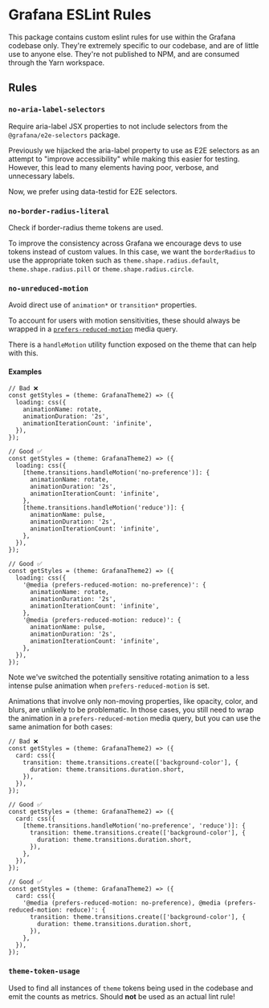# Grafana ESLint Rules

This package contains custom eslint rules for use within the Grafana codebase only. They're extremely specific to our codebase, and are of little use to anyone else. They're not published to NPM, and are consumed through the Yarn workspace.

## Rules

### `no-aria-label-selectors`

Require aria-label JSX properties to not include selectors from the `@grafana/e2e-selectors` package.

Previously we hijacked the aria-label property to use as E2E selectors as an attempt to "improve accessibility" while making this easier for testing. However, this lead to many elements having poor, verbose, and unnecessary labels.

Now, we prefer using data-testid for E2E selectors.

### `no-border-radius-literal`

Check if border-radius theme tokens are used.

To improve the consistency across Grafana we encourage devs to use tokens instead of custom values. In this case, we want the `borderRadius` to use the appropriate token such as `theme.shape.radius.default`, `theme.shape.radius.pill` or `theme.shape.radius.circle`.

### `no-unreduced-motion`

Avoid direct use of `animation*` or `transition*` properties.

To account for users with motion sensitivities, these should always be wrapped in a [`prefers-reduced-motion`](https://developer.mozilla.org/en-US/docs/Web/CSS/@media/prefers-reduced-motion) media query.

There is a `handleMotion` utility function exposed on the theme that can help with this.

#### Examples

```tsx
// Bad ❌
const getStyles = (theme: GrafanaTheme2) => ({
  loading: css({
    animationName: rotate,
    animationDuration: '2s',
    animationIterationCount: 'infinite',
  }),
});

// Good ✅
const getStyles = (theme: GrafanaTheme2) => ({
  loading: css({
    [theme.transitions.handleMotion('no-preference')]: {
      animationName: rotate,
      animationDuration: '2s',
      animationIterationCount: 'infinite',
    },
    [theme.transitions.handleMotion('reduce')]: {
      animationName: pulse,
      animationDuration: '2s',
      animationIterationCount: 'infinite',
    },
  }),
});

// Good ✅
const getStyles = (theme: GrafanaTheme2) => ({
  loading: css({
    '@media (prefers-reduced-motion: no-preference)': {
      animationName: rotate,
      animationDuration: '2s',
      animationIterationCount: 'infinite',
    },
    '@media (prefers-reduced-motion: reduce)': {
      animationName: pulse,
      animationDuration: '2s',
      animationIterationCount: 'infinite',
    },
  }),
});
```

Note we've switched the potentially sensitive rotating animation to a less intense pulse animation when `prefers-reduced-motion` is set.

Animations that involve only non-moving properties, like opacity, color, and blurs, are unlikely to be problematic. In those cases, you still need to wrap the animation in a `prefers-reduced-motion` media query, but you can use the same animation for both cases:

```tsx
// Bad ❌
const getStyles = (theme: GrafanaTheme2) => ({
  card: css({
    transition: theme.transitions.create(['background-color'], {
      duration: theme.transitions.duration.short,
    }),
  }),
});

// Good ✅
const getStyles = (theme: GrafanaTheme2) => ({
  card: css({
    [theme.transitions.handleMotion('no-preference', 'reduce')]: {
      transition: theme.transitions.create(['background-color'], {
        duration: theme.transitions.duration.short,
      }),
    },
  }),
});

// Good ✅
const getStyles = (theme: GrafanaTheme2) => ({
  card: css({
    '@media (prefers-reduced-motion: no-preference), @media (prefers-reduced-motion: reduce)': {
      transition: theme.transitions.create(['background-color'], {
        duration: theme.transitions.duration.short,
      }),
    },
  }),
});
```

### `theme-token-usage`

Used to find all instances of `theme` tokens being used in the codebase and emit the counts as metrics. Should **not** be used as an actual lint rule!
